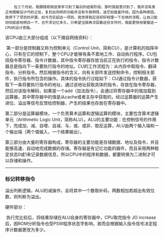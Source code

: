		在三个月前，我跟随视频逐渐学习到了最后的结尾阶段，那时我就意识到了，我并没有真正地理解设计巧妙之处，复刻出同样的功能并没有令我明悟，迷茫如氤氲环绕。因为各种原因，我停下了项目的开展，如今充实起这一项目，我觉得我应该好好梳理一下总体的流程，让自己能彻彻底底地明白一下，也不求记忆多久，只希望当我再次回看这份文件时，我能更快地掌握这一CPU的设计思路。

该CPU由三大部分组成（以下摘自网络资料）：

​		第一部分是控制器又称为控制单元（Control Unit，简称CU），是计算机的指挥中心，只有在它的控制下，整个CPU才能够有条不紊地工作、自动执行程序。CU包括指令寄存器、指令计数器，其中指令寄存器存放当前正在执行的指令，指令计数器总是指向下一条要执行指令的地址。CU的工作流程为：从内存中取指令、翻译指令、分析指令。然后根据指令的含义，向有关部件发送控制命令，控制相关部件，执行指令所包含的操作。具体的指令执行过程如下：CU通过指令计数器，获取下一条将要执行指令的地址，通过该地址获取具体的指令，存放在指令寄存器，然后对该指令解码，如果是一个add（加法指令），会通过将寄存器中的值加载到运算器，其中寄存器中的值是从cache或者主存中获取的，经过运算器的运算产生进位、溢出等信号反馈给控制器，产生的结果也存放在寄存器中。

​		第二部分是运算器模块，一个负责算术运算和逻辑运算的模块，主要包含算术逻辑单元（Arithmetic Logic Unit，简称ALU）。ALU的主要功能：在控制信号的作用下，完成加、减、自增、自减、与、或、或非、取反运算，ALU由两个输入端和一个输出端（两个值输入，一个结果输出）。

​		第三部分由大量的寄存器构成，寄存器的主要功能是存储数据、地址及指令，并且能够高速、自动地完成数据的存储。寄存器是有记忆功能的器件，而且采用两种稳定状态0或1来记录数据信息，所以CPU中的程序和数据，都要转换为二进制才可以存储和操作。

***

### 	标记转移指令

溢出判断逻辑，ALU的减操作，会将其中一个数取补码，两数相加若超出有效位数，则判断为溢出。

硬件部分：

​	执行完比较后，将结果存储在ALU自身的寄存器中，CPU取完指令 JO increase后，因ROM分析指令也受PSW程序状态字影响，故而会根据输入指令信号决定程序计数器更改为多少。



